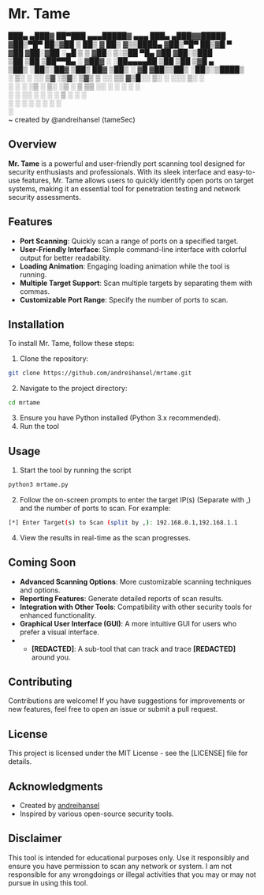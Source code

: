 # Mr. Tame  
  
  
 ███▄ ▄███▓ ██▀███          ▄▄▄█████▓ ▄▄▄       ███▄ ▄███▓▓█████   
▓██▒▀█▀ ██▒▓██ ▒ ██▒        ▓  ██▒ ▓▒▒████▄    ▓██▒▀█▀ ██▒▓█   ▀   
▓██    ▓██░▓██ ░▄█ ▒        ▒ ▓██░ ▒░▒██  ▀█▄  ▓██    ▓██░▒███     
▒██    ▒██ ▒██▀▀█▄          ░ ▓██▓ ░ ░██▄▄▄▄██ ▒██    ▒██ ▒▓█  ▄   
▒██▒   ░██▒░██▓ ▒██▒ ██▓      ▒██▒ ░  ▓█   ▓██▒▒██▒   ░██▒░▒████▒  
░ ▒░   ░  ░░ ▒▓ ░▒▓░ ▒▓▒      ▒ ░░    ▒▒   ▓▒█░░ ▒░   ░  ░░░ ▒░ ░  
░  ░      ░  ░▒ ░ ▒░ ░▒         ░      ▒   ▒▒ ░░  ░      ░ ░ ░  ░  
░      ░     ░░   ░  ░        ░        ░   ▒   ░      ░      ░     
       ░      ░       ░                    ░  ░       ░      ░  ░  
                      ░                                                                                                    
~ created by @andreihansel (tameSec)  
  
## Overview  
  
**Mr. Tame** is a powerful and user-friendly port scanning tool designed for security enthusiasts and professionals. With its sleek interface and easy-to-use features, Mr. Tame allows users to quickly identify open ports on target systems, making it an essential tool for penetration testing and network security assessments.  
  
## Features  
  
- **Port Scanning**: Quickly scan a range of ports on a specified target.  
- **User-Friendly Interface**: Simple command-line interface with colorful output for better readability.  
- **Loading Animation**: Engaging loading animation while the tool is running.  
- **Multiple Target Support**: Scan multiple targets by separating them with commas.  
- **Customizable Port Range**: Specify the number of ports to scan.  
  
## Installation  
  
To install Mr. Tame, follow these steps:  
  
1. Clone the repository:
```bash
git clone https://github.com/andreihansel/mrtame.git
```  
2. Navigate to the project directory:
```bash
cd mrtame
```
3. Ensure you have Python installed (Python 3.x recommended).  
4. Run the tool

## Usage  
  
1. Start the tool by running the script
```bash
python3 mrtame.py
```
  
2. Follow the on-screen prompts to enter the target IP(s) (Separate with ,) and the number of ports to scan. For example:
```bash
[*] Enter Target(s) to Scan (split by ,): 192.168.0.1,192.168.1.1
```
4. View the results in real-time as the scan progresses.  

## Coming Soon  
  
- **Advanced Scanning Options**: More customizable scanning techniques and options.  
- **Reporting Features**: Generate detailed reports of scan results.  
- **Integration with Other Tools**: Compatibility with other security tools for enhanced functionality.  
- **Graphical User Interface (GUI)**: A more intuitive GUI for users who prefer a visual interface.
- - **[REDACTED]**: A sub-tool that can track and trace **[REDACTED]** around you. 
## Contributing  
  
Contributions are welcome! If you have suggestions for improvements or new features, feel free to open an issue or submit a pull request.  
  
## License  
  
This project is licensed under the MIT License - see the [LICENSE] file for details.  
  
## Acknowledgments  
  
- Created by [andreihansel](https://github.com/andreihansel)  
- Inspired by various open-source security tools.  
  
## Disclaimer  
  
This tool is intended for educational purposes only. Use it responsibly and ensure you have permission to scan any network or system. I am not responsible for any wrongdoings or illegal activities that you may or may not pursue in using this tool.



